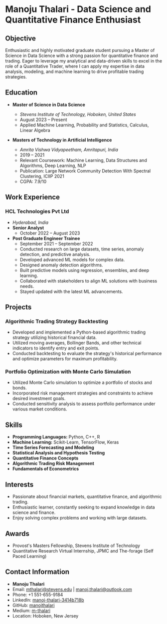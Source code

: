 # Manoju Thalari - Data Science and Quantitative Finance Enthusiast

## Objective
Enthusiastic and highly motivated graduate student pursuing a Master of Science in Data Science with a strong passion for quantitative finance and trading. Eager to leverage my analytical and data-driven skills to excel in the role of a Quantitative Trader, where I can apply my expertise in data analysis, modeling, and machine learning to drive profitable trading strategies.

## Education
- **Master of Science in Data Science**
  - *Stevens Institute of Technology, Hoboken, United States*
  - August 2023 – Present
  - Applied Machine Learning, Probability and Statistics, Calculus, Linear Algebra

- **Masters of Technology in Artificial Intelligence**
  - *Amrita Vishwa Vidyapeetham, Amritapuri, India*
  - 2019 – 2021
  - Relevant Coursework: Machine Learning, Data Structures and Algorithms, Deep Learning, NLP
  - Publication: Large Network Community Detection With Spectral Clustering, ICIIP 2021
  - CGPA: 7.9/10

## Work Experience
### HCL Technologies Pvt Ltd
- *Hyderabad, India*
- **Senior Analyst**
  - October 2022 – August 2023
- **Post Graduate Engineer Trainee**
  - September 2021 – September 2022
  - Conducted research on large datasets, time series, anomaly detection, and predictive analysis.
  - Developed advanced ML models for complex data.
  - Designed anomaly detection algorithms.
  - Built predictive models using regression, ensembles, and deep learning.
  - Collaborated with stakeholders to align ML solutions with business needs.
  - Stayed updated with the latest ML advancements.

## Projects
### Algorithmic Trading Strategy Backtesting
- Developed and implemented a Python-based algorithmic trading strategy utilizing historical financial data.
- Utilized moving averages, Bollinger Bands, and other technical indicators to identify entry and exit points.
- Conducted backtesting to evaluate the strategy's historical performance and optimize parameters for maximum profitability.

### Portfolio Optimization with Monte Carlo Simulation
- Utilized Monte Carlo simulation to optimize a portfolio of stocks and bonds.
- Incorporated risk management strategies and constraints to achieve desired investment goals.
- Conducted sensitivity analysis to assess portfolio performance under various market conditions.

## Skills
- **Programming Languages:** Python, C++, R
- **Machine Learning:** Scikit-Learn, TensorFlow, Keras
- **Time Series Forecasting and Modeling**
- **Statistical Analysis and Hypothesis Testing**
- **Quantitative Finance Concepts**
- **Algorithmic Trading Risk Management**
- **Fundamentals of Econometrics**

## Interests
- Passionate about financial markets, quantitative finance, and algorithmic trading.
- Enthusiastic learner, constantly seeking to expand knowledge in data science and finance.
- Enjoy solving complex problems and working with large datasets.

## Awards
- Provost's Masters Fellowship, Stevens Institute of Technology
- Quantitative Research Virtual Internship, JPMC and The-forage (Self Paced Learning)

## Contact Information
- **Manoju Thalari**
- Email: mthalari@stevens.edu | manoj.thalari@outlook.com
- Phone: +1 551-655-9184
- LinkedIn: [manoj-thalari-3414b718b](https://www.linkedin.com/in/manoj-thalari-3414b718b/)
- GitHub: [manojthalari](https://github.com/mthalari)
- Medium: [m-thalari](https://m-thalari.medium.com/)
- Location: Hoboken, New Jersey
